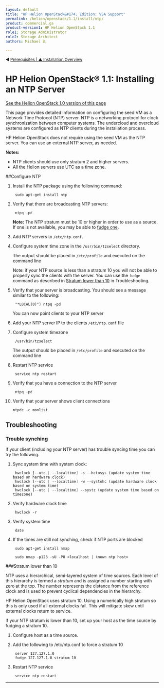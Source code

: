 ```yaml
---
layout: default
title: "HP Helion OpenStack&#174; Edition: VSA Support"
permalink: /helion/openstack/1.1/install/ntp/
product: commercial.ga
product-version1: HP Helion OpenStack 1.1
role1: Storage Administrator
role2: Storage Architect
authors: Michael B, 

---
```

<!--UNDER REVISION-->


<script>

function PageRefresh {
onLoad="window.refresh"
}

PageRefresh();

</script>

<p style="font-size: small;"> &#9664; <a href="/helion/openstack/1.1/install/prereqs/#ntp">Prerequisites | <a href="/helion/openstack/1.1/install/overview/"> &#9650; Installation Overview</a> </p> 

# HP Helion OpenStack&#174; 1.1: Installing an NTP Server
[See the Helion OpenStack 1.0 version of this page](/helion/openstack/install/ntp/)

This page provides detailed information on configuring the seed VM as a Network Time Protocol (NTP) server. NTP is a networking protocol for clock synchronization between computer systems. The undercloud and overcloud systems are configured as NTP clients during the installation process.

HP Helion OpenStack does not require using the seed VM as the NTP server. You can use an external NTP server, as needed.

**Notes:** 

* NTP clients should use only stratum 2 and higher servers.
* All the Helion servers use UTC as a time zone.

##Configure NTP

1. Install the NTP package using the following command:

		sudo apt-get install ntp

2. Verify that there are broadcasting NTP servers:

		ntpq -pd

	**Note:** The NTP stratum must be 10 or higher in order to use as a source. If one is not available, you may be able to [fudge one](#fudge).

3. Add NTP servers to `/etc/ntp.conf`.

4. Configure system time zone in the `/usr/bin/tzselect` directory.

	The output should be placed in `/etc/profile` and executed on the command line

	Note: if your NTP source is less than a stratum 10 you will not be able to properly sync the clients with the server. You can use the `fudge` command as described in [Stratum lower than 10](#fudge) in Troubleshooting.

5. Verify that your server is broadcasting. You should see a message similar to the following: 

		"*LOCAL(0)") ntpq -pd

	You can now point clients to your NTP server

6. Add your NTP server IP to the clients `/etc/ntp.conf` file

7. Configure system timezone

		/usr/bin/tzselect

	The output should be placed in `/etc/profile` and executed on the command line

8. Restart NTP service

		service ntp restart

9. Verify that you have a connection to the NTP server

		ntpq -pd

10. Verify that your server shows client connections

		ntpdc -c monlist

## Troubleshooting ##

### Trouble synching ###

If your client (including your NTP server) has trouble syncing time you can try the following.

1. Sync system time with system clock:

		hwclock [--utc | --localtime] -s --hctosys (update system time based on hardware clock)
		hwclock [--utc | --localtime] -w --systohc (update hardware clock based on system time)
		hwclock [--utc | --localtime] --systz (update system time based on timezone)

2. Verify hardware clock time

		hwclock -r

3. Verify system time

		date

4. If the times are still not synching, check if NTP ports are blocked

		sudo apt-get install nmap

		sudo nmap -p123 -sU -P0 <localhost | known ntp host>

###Stratum lower than 10<a name="fudge"></a>

NTP uses a hierarchical, semi-layered system of time sources. Each level of this hierarchy is termed a *stratum* and is assigned a number starting with zero at the top. The number represents the distance from the reference clock and is used to prevent cyclical dependencies in the hierarchy. 

HP Helion OpenStack uses stratum 10. Using a numerically high stratum so this is only used if all external clocks fail. This will mitigate skew until external clocks return to service.

If your NTP stratum is lower than 10, set up your host as the time source by fudging a stratum 10.

1. Configure host as a time source.

2. Add the following to /etc/ntp.conf to force a stratum 10

		server 127.127.1.0
		fudge 127.127.1.0 stratum 10

3. Restart NTP service

		service ntp restart

----
